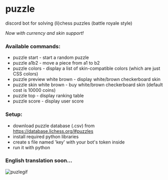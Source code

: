 # puzzle
discord bot for solving (li)chess puzzles (battle royale style)

*Now with currency and skin support!*

### Available commands:
- puzzle start - start a random puzzle
- puzzle a1b2 - move a piece from a1 to b2
- puzzle colors - display a list of skin-compatible colors (which are just CSS colors)
- puzzle preview white brown - display white/brown checkerboard skin
- puzzle skin white brown - buy white/brown checkerboard skin (default cost is 10000 coins)
- puzzle top - display ranking table
- puzzle score - display user score

### Setup:
- download puzzle database (.csv) from https://database.lichess.org/#puzzles
- install required python libraries
- create s file named 'key' with your bot's token inside
- run it with python

### English translation soon...
![puzlegif](https://user-images.githubusercontent.com/82051234/121247104-24a54480-c8a2-11eb-99ac-e808b121e987.gif)
